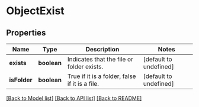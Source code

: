 
# ObjectExist

## Properties
Name | Type | Description | Notes
------------ | ------------- | ------------- | -------------
**exists** | **boolean** | Indicates that the file or folder exists. | [default to undefined]
**isFolder** | **boolean** | True if it is a folder, false if it is a file. | [default to undefined]



[[Back to Model list]](README.md#documentation-for-models) [[Back to API list]](README.md#documentation-for-api-endpoints) [[Back to README]](README.md)
